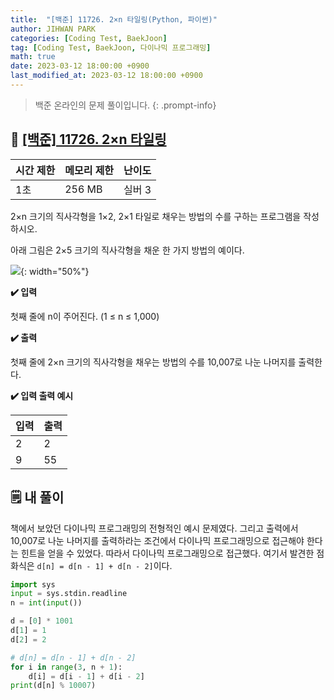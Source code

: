 ```yaml
---
title:  "[백준] 11726. 2×n 타일링(Python, 파이썬)"
author: JIHWAN PARK
categories: [Coding Test, BaekJoon]
tag: [Coding Test, BaekJoon, 다이나믹 프로그래밍]
math: true
date: 2023-03-12 18:00:00 +0900
last_modified_at: 2023-03-12 18:00:00 +0900
---
```

> 백준 온라인의 문제 풀이입니다.
{: .prompt-info}

## 📖 <a href='https://www.acmicpc.net/problem/11726' target='_blank'>[백준] 11726. 2×n 타일링</a>

|시간 제한|메모리 제한|난이도|
|---|---|---|
|1초|256 MB|실버 3|

2×n 크기의 직사각형을 1×2, 2×1 타일로 채우는 방법의 수를 구하는 프로그램을 작성하시오.

아래 그림은 2×5 크기의 직사각형을 채운 한 가지 방법의 예이다.

![](https://onlinejudgeimages.s3-ap-northeast-1.amazonaws.com/problem/11726/1.png){: width="50%"}

**✔️ 입력**

첫째 줄에 n이 주어진다. (1 ≤ n ≤ 1,000)

**✔️ 출력**

첫째 줄에 2×n 크기의 직사각형을 채우는 방법의 수를 10,007로 나눈 나머지를 출력한다.

**✔️ 입력 출력 예시**

|입력|출력|
|---|---|
|2|2|
|9|55|


## 🗒️ 내 풀이
책에서 보았던 다이나믹 프로그래밍의 전형적인 예시 문제였다. 그리고 출력에서 10,007로 나눈 나머지를 출력하라는 조건에서 다이나믹 프로그래밍으로 접근해야 한다는 힌트을 얻을 수 있었다. 따라서 다이나믹 프로그래밍으로 접근했다. 여기서 발견한 점화식은 `d[n] = d[n - 1] + d[n - 2]`이다.

```python
import sys
input = sys.stdin.readline
n = int(input())

d = [0] * 1001
d[1] = 1
d[2] = 2

# d[n] = d[n - 1] + d[n - 2]
for i in range(3, n + 1):
    d[i] = d[i - 1] + d[i - 2]
print(d[n] % 10007)
```